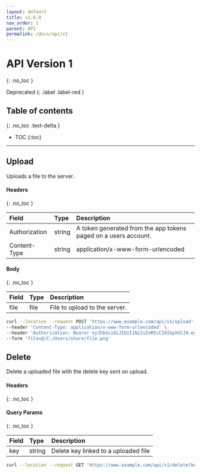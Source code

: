 ```yaml
---
layout: default
title: v1.0.0
nav_order: 1
parent: API
permalink: /docs/api/v1
---
```


# API Version 1
{: .no_toc }

Deprecated
{: .label .label-red }

## Table of contents
{: .no_toc .text-delta }

* TOC
{:toc}

---

## Upload
Uploads a file to the server.

#### Headers
{: .no_toc }

| Field         | Type   | Description                                                     |
| :------------ | :----- | :-------------------------------------------------------------- |
| Authorization | string | A token generated from the app tokens paged on a users account. |
| Content-Type  | string | application/x-www-form-urlencoded                               |

#### Body
{: .no_toc }

| Field | Type | Description                   |
| :---- | :--- | :---------------------------- |
| file  | file | File to upload to the server. |

```sh
curl --location --request POST 'https://www.example.com/api/v1/upload' \
--header 'Content-Type: application/x-www-form-urlencoded' \
--header 'Authorization: Bearer eyJhbGciOiJIUzI1NiIsInR5cCI6IkpXVCJ9.eyJpYXQiOjE1ODE3ODgyNTUsImV4cCI6NDczNTM4ODI1NSwiaXNzIjoiU2hhcmUiLCJzdWIiOiI1ZTQwYjZiMmQyMjZlNTQxMmEyN2ZjYWYifQ.mvOQCoLIKhK-D2X4gedBnNGHJa5G8F9WjY4VTAEr4CI' \
--form 'file=@/C:/Users/share/file.png'
```

## Delete
Delete a uploaded file with the delete key sent on upload.

#### Headers
{: .no_toc }


#### Query Params
{: .no_toc }

| Field | Type   | Description                          |
| :---- | :----- | :----------------------------------- |
| key   | string | Delete key linked to a uploaded file |

```sh
curl --location --request GET 'https://www.example.com/api/v1/delete?key='
```
